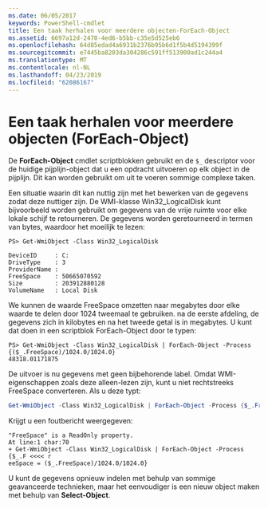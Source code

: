 ```yaml
---
ms.date: 06/05/2017
keywords: PowerShell-cmdlet
title: Een taak herhalen voor meerdere objecten-ForEach-Object
ms.assetid: 6697a12d-2470-4ed6-b5bb-c35e5d525eb6
ms.openlocfilehash: 64d85edad4a6931b2376b95b6d1f5b4d5194399f
ms.sourcegitcommit: e7445ba8203da304286c591ff513900ad1c244a4
ms.translationtype: MT
ms.contentlocale: nl-NL
ms.lasthandoff: 04/23/2019
ms.locfileid: "62086167"
---
```

# <a name="repeating-a-task-for-multiple-objects-foreach-object"></a>Een taak herhalen voor meerdere objecten (ForEach-Object)

De **ForEach-Object** cmdlet scriptblokken gebruikt en de `$_` descriptor voor de huidige pijplijn-object dat u een opdracht uitvoeren op elk object in de pijplijn. Dit kan worden gebruikt om uit te voeren sommige complexe taken.

Een situatie waarin dit kan nuttig zijn met het bewerken van de gegevens zodat deze nuttiger zijn. De WMI-klasse Win32_LogicalDisk kunt bijvoorbeeld worden gebruikt om gegevens van de vrije ruimte voor elke lokale schijf te retourneren. De gegevens worden geretourneerd in termen van bytes, waardoor het moeilijk te lezen:

```
PS> Get-WmiObject -Class Win32_LogicalDisk

DeviceID     : C:
DriveType    : 3
ProviderName :
FreeSpace    : 50665070592
Size         : 203912880128
VolumeName   : Local Disk
```

We kunnen de waarde FreeSpace omzetten naar megabytes door elke waarde te delen door 1024 tweemaal te gebruiken. na de eerste afdeling, de gegevens zich in kilobytes en na het tweede getal is in megabytes. U kunt dat doen in een scriptblok ForEach-Object door te typen:

```
PS> Get-WmiObject -Class Win32_LogicalDisk | ForEach-Object -Process {($_.FreeSpace)/1024.0/1024.0}
48318.01171875
```

De uitvoer is nu gegevens met geen bijbehorende label. Omdat WMI-eigenschappen zoals deze alleen-lezen zijn, kunt u niet rechtstreeks FreeSpace converteren. Als u deze typt:

```powershell
Get-WmiObject -Class Win32_LogicalDisk | ForEach-Object -Process {$_.FreeSpace = ($_.FreeSpace)/1024.0/1024.0}
```

Krijgt u een foutbericht weergegeven:

```output
"FreeSpace" is a ReadOnly property.
At line:1 char:70
+ Get-WmiObject -Class Win32_LogicalDisk | ForEach-Object -Process {$_.F <<<< r
eeSpace = ($_.FreeSpace)/1024.0/1024.0}
```

U kunt de gegevens opnieuw indelen met behulp van sommige geavanceerde technieken, maar het eenvoudiger is een nieuw object maken met behulp van **Select-Object**.